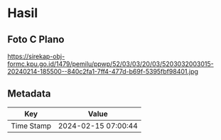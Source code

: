 # Hasil

## Foto C Plano

https://sirekap-obj-formc.kpu.go.id/1479/pemilu/ppwp/52/03/03/20/03/5203032003015-20240214-185500--840c2fa1-7ff4-477d-b69f-5395fbf98401.jpg


## Metadata

| Key        | Value               |
| ---------- | ------------------- |
| Time Stamp | 2024-02-15 07:00:44 |



